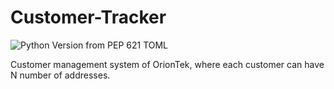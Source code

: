 # Customer-Tracker

![Python Version from PEP 621 TOML](https://img.shields.io/python/required-version-toml?tomlFilePath=https://raw.githubusercontent.com/Mandroide/cms-otek-backend/refs/heads/main/pyproject.toml)

Customer management system of OrionTek, where each customer can have N number of addresses.
